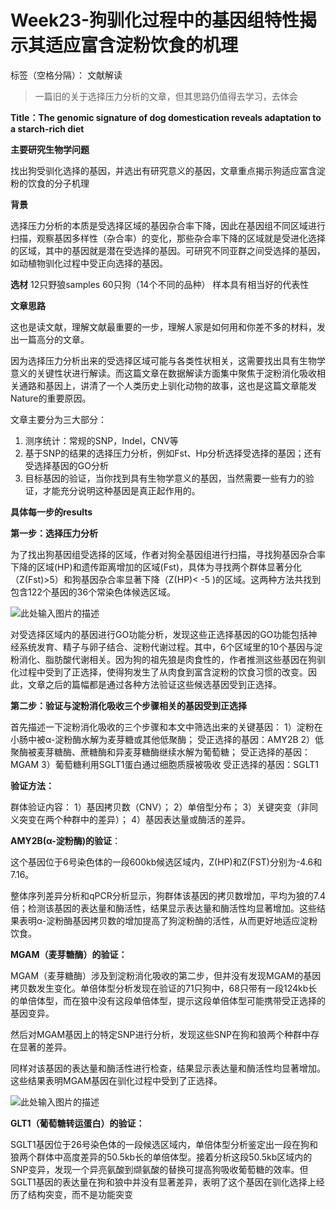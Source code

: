 # Week23-狗驯化过程中的基因组特性揭示其适应富含淀粉饮食的机理

标签（空格分隔）： 文献解读


> 一篇旧的关于选择压力分析的文章，但其思路仍值得去学习，去体会

**Title：The genomic signature of dog domestication reveals adaptation to a starch-rich diet**

**主要研究生物学问题**

找出狗受驯化选择的基因，并选出有研究意义的基因，文章重点揭示狗适应富含淀粉的饮食的分子机理


**背景**

选择压力分析的本质是受选择区域的基因杂合率下降，因此在基因组不同区域进行扫描，观察基因多样性（杂合率）的变化，那些杂合率下降的区域就是受进化选择的区域，其中的基因就是潜在受选择的基因。可研究不同亚群之间受选择的基因，如动植物驯化过程中受正向选择的基因。

**选材**
12只野狼samples
60只狗（14个不同的品种）
样本具有相当好的代表性


**文章思路**

这也是读文献，理解文献最重要的一步，理解人家是如何用和你差不多的材料，发出一篇高分的文章。

因为选择压力分析出来的受选择区域可能与各类性状相关，这需要找出具有生物学意义的关键性状进行解读。而这篇文章在数据解读方面集中聚焦于淀粉消化吸收相关通路和基因上，讲清了一个人类历史上驯化动物的故事，这也是这篇文章能发Nature的重要原因。

文章主要分为三大部分：

 1. 测序统计：常规的SNP，Indel，CNV等
 2. 基于SNP的结果的选择压力分析，例如Fst、Hp分析选择受选择的基因；还有受选择基因的GO分析
 3. 目标基因的验证，当你找到具有生物学意义的基因，当然需要一些有力的验证，才能充分说明这种基因是真正起作用的。


**具体每一步的results** 
 


**第一步：选择压力分析**

为了找出狗基因组受选择的区域，作者对狗全基因组进行扫描，寻找狗基因杂合率下降的区域(HP)和遗传距离增加的区域(Fst)，具体为寻找两个群体显著分化（Z(Fst)>5）和狗基因杂合率显著下降（Z(HP)< -5 )的区域。这两种方法共找到包含122个基因的36个常染色体候选区域。

![此处输入图片的描述][1]



对受选择区域内的基因进行GO功能分析，发现这些正选择基因的GO功能包括神经系统发育、精子与卵子结合、淀粉代谢过程。其中，6个区域里的10个基因与淀粉消化、脂肪酸代谢相关。因为狗的祖先狼是肉食性的，作者推测这些基因在狗驯化过程中受到了正选择，使得狗发生了从肉食到富含淀粉的饮食习惯的改变。因此，文章之后的篇幅都是通过各种方法验证这些候选基因受到正选择。





**第二步：验证与淀粉消化吸收三个步骤相关的基因受到正选择**

首先描述一下淀粉消化吸收的三个步骤和本文中筛选出来的关键基因：
1）淀粉在小肠中被α-淀粉酶水解为麦芽糖或其他低聚酶；
受正选择的基因：AMY2B
2）低聚酶被麦芽糖酶、蔗糖酶和异麦芽糖酶继续水解为葡萄糖；
受正选择的基因：MGAM
3）葡萄糖利用SGLT1蛋白通过细胞质膜被吸收
受正选择的基因：SGLT1

**验证方法：**

群体验证内容：
1）基因拷贝数（CNV）；
2）单倍型分布；
3）关键突变（非同义突变在两个种群中的差异）；
4）基因表达量或酶活的差异。

**AMY2B(α-淀粉酶)的验证**：

这个基因位于6号染色体的一段600kb候选区域内，Z(HP)和Z(FST)分别为-4.6和7.16。

整体序列差异分析和qPCR分析显示，狗群体该基因的拷贝数增加，平均为狼的7.4倍；检测该基因的表达量和酶活性，结果显示表达量和酶活性均显著增加。这些结果表明α-淀粉酶基因拷贝数的增加提高了狗淀粉酶的活性，从而更好地适应淀粉饮食。

**MGAM（麦芽糖酶）的验证：**

MGAM（麦芽糖酶）涉及到淀粉消化吸收的第二步，但并没有发现MGAM的基因拷贝数发生变化。单倍体型分析发现在验证的71只狗中，68只带有一段124kb长的单倍体型，而在狼中没有这段单倍体型，提示这段单倍体型可能携带受正选择的基因变异。

然后对MGAM基因上的特定SNP进行分析，发现这些SNP在狗和狼两个种群中存在显著的差异。

同样对该基因的表达量和酶活性进行检查，结果显示表达量和酶活性均显著增加。这些结果表明MGAM基因在驯化过程中受到了正选择。

![此处输入图片的描述][2]


**GLT1（葡萄糖转运蛋白）的验证：**


SGLT1基因位于26号染色体的一段候选区域内，单倍体型分析鉴定出一段在狗和狼两个群体中高度差异的50.5kb长的单倍体型。接着分析这段50.5kb区域内的SNP变异，发现一个异亮氨酸到缬氨酸的替换可提高狗吸收葡萄糖的效率。但SGLT1基因的表达量在狗和狼中并没有显著差异，表明了这个基因在驯化选择上经历了结构突变，而不是功能突变


  [1]: https://media-nature-com.ezproxy.library.uwa.edu.au/lw926/nature-assets/nature/journal/v495/n7441/images/nature11837-f1.2.jpg
  [2]: https://media-nature-com.ezproxy.library.uwa.edu.au/lw926/nature-assets/nature/journal/v495/n7441/images/nature11837-f3.2.jpg